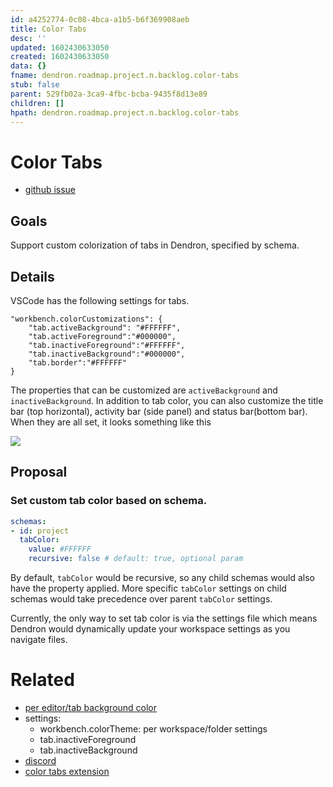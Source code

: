 ```yaml
---
id: a4252774-0c08-4bca-a1b5-b6f369908aeb
title: Color Tabs
desc: ''
updated: 1602430633050
created: 1602430633050
data: {}
fname: dendron.roadmap.project.n.backlog.color-tabs
stub: false
parent: 529fb02a-3ca9-4fbc-bcba-9435f8d13e89
children: []
hpath: dendron.roadmap.project.n.backlog.color-tabs
---
```

# Color Tabs

- [github issue](https://github.com/dendronhq/dendron/issues/261)

## Goals

Support custom colorization of tabs in Dendron, specified by schema. 

## Details

VSCode has the following settings for tabs. 

```
"workbench.colorCustomizations": {
    "tab.activeBackground": "#FFFFFF",
    "tab.activeForeground":"#000000",
    "tab.inactiveForeground":"#FFFFFF",
    "tab.inactiveBackground":"#000000",
    "tab.border":"#FFFFFF"
}
```

The properties that can be customized are `activeBackground` and `inactiveBackground`.  In addition to tab color, you can also customize the title bar (top horizontal), activity bar (side panel) and status bar(bottom bar). When they are all set, it looks something like this

![](https://foundation-prod-assetspublic53c57cce-8cpvgjldwysl.s3-us-west-2.amazonaws.com/assets/images/project.color-tabs.jpg)

## Proposal

### Set custom tab color based on schema.

```yml
schemas:
- id: project
  tabColor: 
    value: #FFFFFF
    recursive: false # default: true, optional param
```

By default, `tabColor` would be recursive, so any child schemas would also have the property applied. More specific `tabColor` settings on child schemas would take precedence over parent `tabColor` settings.

Currently, the only way to set tab color is via the settings file which means Dendron would dynamically update your workspace settings as you navigate files. 

# Related

- [per editor/tab background color](https://github.com/Microsoft/vscode/issues/35379)
- settings: 
  - workbench.colorTheme: per workspace/folder settings
  - tab.inactiveForeground 
  - tab.inactiveBackground 
- [discord](https://discordapp.com/channels/717965437182410783/735365126227493004/764283816130248734)
- [color tabs extension](https://marketplace.visualstudio.com/items?itemName=orepor.color-tabs-vscode-ext)

